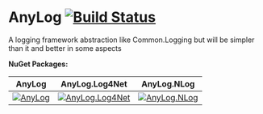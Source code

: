 AnyLog  [![Build Status](https://travis-ci.org/kerryjiang/AnyLog.svg?branch=master)](https://travis-ci.org/kerryjiang/AnyLog)
======

A logging framework abstraction like Common.Logging but will be simpler than it and better in some aspects

**NuGet Packages:**

|        AnyLog     |   AnyLog.Log4Net   |    AnyLog.NLog      |
|-------------------|--------------------|---------------------|
| [![AnyLog][1]][2] | [![AnyLog.Log4Net][3]][4]  | [![AnyLog.NLog][5]][6]   |

[1]: https://img.shields.io/nuget/v/AnyLog.svg?style=flat
[2]: https://www.nuget.org/packages/AnyLog
[3]: https://img.shields.io/nuget/v/AnyLog.Log4Net.svg?style=flat
[4]: https://www.nuget.org/packages/AnyLog.Log4Net
[5]: https://img.shields.io/nuget/v/AnyLog.NLog.svg?style=flat
[6]: https://www.nuget.org/packages/AnyLog.NLog
